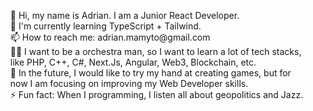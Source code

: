 <ul style="list-style-type: none;">
  <li>👋 Hi, my name is Adrian. I am a Junior React Developer.</li>
  <li>🌱 I'm currently learning TypeScript + Tailwind.</li>
  <li>📫 How to reach me: adrian.mamyto@gmail.com</li>
  <li>🧑‍💻 I want to be a orchestra man, so I want to learn a lot of tech stacks, like PHP, C++, C#, Next.Js, Angular, Web3, Blockchain, etc.</li>
  <li>🔮 In the future, I would like to try my hand at creating games, but for now I am focusing on improving my Web Developer skills.</li>
  <li>⚡ Fun fact: When I programming, I listen all about geopolitics and Jazz.</li>
</ul>





<!--
**Kiczu/Kiczu** is a ✨ _special_ ✨ repository because its `README.md` (this file) appears on your GitHub profile.

Here are some ideas to get you started:

- 🔭 I’m currently working on ...
- 🌱 I’m currently learning ...
- 👯 I’m looking to collaborate on ...
- 🤔 I’m looking for help with ...
- 💬 Ask me about ...
- 📫 How to reach me: ...
- 😄 Pronouns: ...
- ⚡ Fun fact: ...
-->
